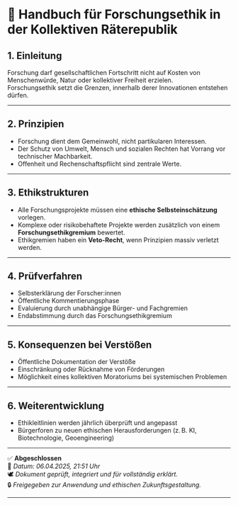 # 🧠 Handbuch für Forschungsethik in der Kollektiven Räterepublik
<!--
Autor: Fabio Weidner
Version: 1.0
Sektion: Bildung & Forschung
Veröffentlichung: April 2025
-->
## 1. Einleitung

Forschung darf gesellschaftlichen Fortschritt nicht auf Kosten von Menschenwürde, Natur oder kollektiver Freiheit erzielen.  
Forschungsethik setzt die Grenzen, innerhalb derer Innovationen entstehen dürfen.

---

## 2. Prinzipien

- Forschung dient dem Gemeinwohl, nicht partikularen Interessen.
- Der Schutz von Umwelt, Mensch und sozialen Rechten hat Vorrang vor technischer Machbarkeit.
- Offenheit und Rechenschaftspflicht sind zentrale Werte.

---

## 3. Ethikstrukturen

- Alle Forschungsprojekte müssen eine **ethische Selbsteinschätzung** vorlegen.
- Komplexe oder risikobehaftete Projekte werden zusätzlich von einem **Forschungsethikgremium** bewertet.
- Ethikgremien haben ein **Veto-Recht**, wenn Prinzipien massiv verletzt werden.

---

## 4. Prüfverfahren

- Selbsterklärung der Forscher:innen
- Öffentliche Kommentierungsphase
- Evaluierung durch unabhängige Bürger- und Fachgremien
- Endabstimmung durch das Forschungsethikgremium

---

## 5. Konsequenzen bei Verstößen

- Öffentliche Dokumentation der Verstöße
- Einschränkung oder Rücknahme von Förderungen
- Möglichkeit eines kollektiven Moratoriums bei systemischen Problemen

---

## 6. Weiterentwicklung

- Ethikleitlinien werden jährlich überprüft und angepasst
- Bürgerforen zu neuen ethischen Herausforderungen (z. B. KI, Biotechnologie, Geoengineering)

---

✅ **Abgeschlossen**  
📅 *Datum: 06.04.2025, 21:51 Uhr*  
🕊️ *Dokument geprüft, integriert und für vollständig erklärt.*  
🔒 *Freigegeben zur Anwendung und ethischen Zukunftsgestaltung.*

---


